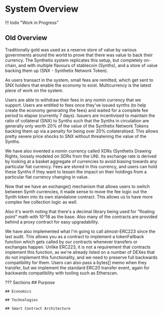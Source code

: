 # System Overview

!!! todo "Work in Progress"

## Old Overview

Traditionally gold was used as a reserve store of value by various governments around the world to prove that there was value to back their currency. The Synthetix system replicates this setup, but completely on-chain, and with multiple flavours of stablecoin (Synths), and a store of value backing them up (SNX - Synthetix Network Token).

As users transact in the system, small fees are remitted, which get sent to SNX holders that enable the economy to exist. Multicurrency is the latest piece of work on the system.

Users are able to withdraw their fees in any nomin currency that we support. Users are entitled to fees once they've issued synths (to help create the economy generating the fees) and waited for a complete fee period to elapse (currently 7 days). Issuers are incentivised to maintain the ratio of collateral (SNX) to Synths such that the Synths in circulation are generally only worth 20% of the value of the Synthetix Network Tokens backing them up via a penalty for being over 20% collateralised. This allows pretty severe price shocks to SNX without threatening the value of the Synths.

We have also invented a nomin currency called XDRs (Synthetix Drawing Rights, loosely modeled on SDRs from the UN). Its exchange rate is derived by looking at a basket aggregate of currencies to avoid biasing towards any particular fiat currency. Fees are stored in this currency, and users can hold these Synths if they want to lessen the impact on their holdings from a particular fiat currency changing in value.

Now that we have an exchange() mechanism that allows users to switch between Synth currencies, it made sense to move the fee logic out the Synth token into its own standalone contract. This allows us to have more complex fee collection logic as well.

Also it's worth noting that there's a decimal library being used for "floating point" math with 10^18 as the base. Also many of the contracts are provided behind a proxy contract for easy upgradability.

We have also implemented what I'm going to call almost-ERC223 since the last audit. This allows you as a contract to implement a tokenFallback function which gets called by our contracts whenever transfers or exchanges happen. Unlike ERC223, it is not a requirement that contracts implement this function, as we're already listed on a number of DEXes that do not implement this functionality, and we need to preserve full backwards compatibility for them. Users can also pass a bytes[] memo when they transfer, but we implement the standard ERC20 transfer event, again for backwards compatibility with tooling such as Etherscan.

??? Sections
    ## Purpose

    ## Economics

    ## Technologies

    ## Smart Contract Architecture
